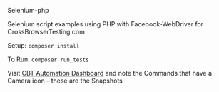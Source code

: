 Selenium-php

Selenium script examples using PHP with Facebook-WebDriver for CrossBrowserTesting.com

Setup: `composer install`

To Run: `composer run_tests`

Visit [CBT Automation
Dashboard](https://app.crossbrowsertesting.com/selenium) and note the
Commands that have a Camera icon - these are the Snapshots